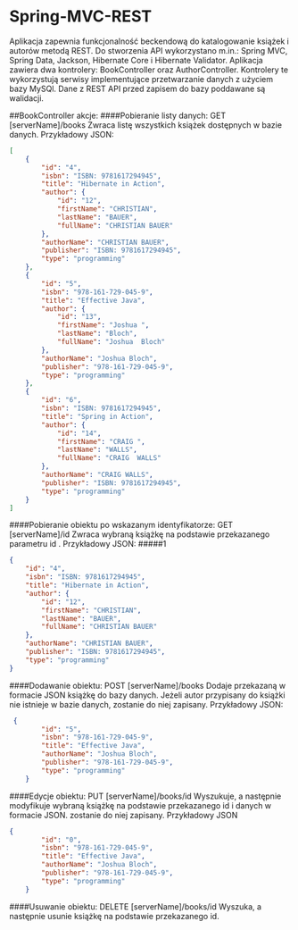 # Spring-MVC-REST
Aplikacja zapewnia funkcjonalność beckendową do katalogowanie książek i autorów metodą REST.
Do stworzenia API wykorzystano m.in.: Spring MVC, Spring Data, Jackson, Hibernate Core i Hibernate Validator.
Aplikacja zawiera dwa kontrolery: BookController oraz AuthorController. 
Kontrolery te wykorzystują serwisy implementujące przetwarzanie danych z użyciem bazy MySQl. 
Dane z REST API przed zapisem do bazy poddawane są walidacji. 

##BookController akcje: 
####Pobieranie listy danych: GET [serverName]/books
Zwraca listę wszystkich książek dostępnych w bazie danych.
Przykładowy JSON:
````json
[
    {
        "id": "4",
        "isbn": "ISBN: 9781617294945",
        "title": "Hibernate in Action",
        "author": {
            "id": "12",
            "firstName": "CHRISTIAN",
            "lastName": "BAUER",
            "fullName": "CHRISTIAN BAUER"
        },
        "authorName": "CHRISTIAN BAUER",
        "publisher": "ISBN: 9781617294945",
        "type": "programming"
    },
    {
        "id": "5",
        "isbn": "978-161-729-045-9",
        "title": "Effective Java",
        "author": {
            "id": "13",
            "firstName": "Joshua ",
            "lastName": "Bloch",
            "fullName": "Joshua  Bloch"
        },
        "authorName": "Joshua Bloch",
        "publisher": "978-161-729-045-9",
        "type": "programming"
    },
    {
        "id": "6",
        "isbn": "ISBN: 9781617294945",
        "title": "Spring in Action",
        "author": {
            "id": "14",
            "firstName": "CRAIG ",
            "lastName": "WALLS",
            "fullName": "CRAIG  WALLS"
        },
        "authorName": "CRAIG WALLS",
        "publisher": "ISBN: 9781617294945",
        "type": "programming"
    }
]
````
####Pobieranie obiektu po wskazanym identyfikatorze: GET [serverName]/id 
Zwraca wybraną książkę na podstawie przekazanego parametru id .
Przykładowy JSON:
#####1
````json
{
    "id": "4",
    "isbn": "ISBN: 9781617294945",
    "title": "Hibernate in Action",
    "author": {
        "id": "12",
        "firstName": "CHRISTIAN",
        "lastName": "BAUER",
        "fullName": "CHRISTIAN BAUER"
    },
    "authorName": "CHRISTIAN BAUER",
    "publisher": "ISBN: 9781617294945",
    "type": "programming"
}
````
####Dodawanie obiektu: POST [serverName]/books
Dodaje przekazaną w formacie JSON książkę do bazy danych.
Jeżeli autor przypisany do książki nie istnieje w bazie danych, 
zostanie do niej zapisany.
Przykładowy JSON:
````json
 {
        "id": "5",
        "isbn": "978-161-729-045-9",
        "title": "Effective Java",
        "authorName": "Joshua Bloch",
        "publisher": "978-161-729-045-9",
        "type": "programming"
    }
````
####Edycje obiektu: PUT [serverName]/books/id
Wyszukuje, a następnie modyfikuje wybraną książkę na 
podstawie przekazanego id i danych w formacie JSON.
zostanie do niej zapisany.
Przykładowy JSON
````json
{
        "id": "0",
        "isbn": "978-161-729-045-9",
        "title": "Effective Java",
        "authorName": "Joshua Bloch",
        "publisher": "978-161-729-045-9",
        "type": "programming"
    }
````
####Usuwanie obiektu: DELETE [serverName]/books/id
Wyszuka, a następnie usunie książkę na podstawie
przekazanego id. 
